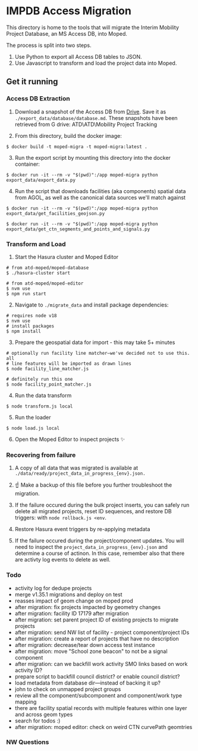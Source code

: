 # IMPDB Access Migration

This directory is home to the tools that will migrate the Interim Mobility Project Database, an MS Access DB, into Moped.

The process is split into two steps.

1. Use Python to export all Access DB tables to JSON.
2. Use Javascript to transform and load the project data into Moped.

## Get it running

### Access DB Extraction

1. Download a snapshot of the Access DB from [Drive](https://drive.google.com/drive/u/2/folders/1-pNBTdfPBxJm8VpYjxpZwA8ziCLMZdRx). Save it as `./export_data/database/database.md`. These snapshots have been retrieved from G drive: ATD\ATD\Mobility Project Tracking

2. From this directory, build the docker image:

```shell
$ docker build -t moped-migra -t moped-migra:latest .
```

3. Run the export script by mounting this directory into the docker container:

```shell
$ docker run -it --rm -v "$(pwd)":/app moped-migra python export_data/export_data.py
```

4. Run the script that downloads facilities (aka components) spatial data from AGOL, as well as the canonical data sources we'll match against

```shell
$ docker run -it --rm -v "$(pwd)":/app moped-migra python export_data/get_facilities_geojson.py

$ docker run -it --rm -v "$(pwd)":/app moped-migra python export_data/get_ctn_segments_and_points_and_signals.py
```

### Transform and Load

1. Start the Hasura cluster and Moped Editor

```shell
# from atd-moped/moped-database
$ ./hasura-cluster start

# from atd-moped/moped-editor
$ nvm use
$ npm run start
```

2. Navigate to `./migrate_data` and install package dependencies:

```shell
# requires node v18
$ nvm use
# install packages
$ npm install
```

3. Prepare the geospatial data for import - this may take 5+ minutes

```shell
# optionally run facility line matcher—we've decided not to use this. all
# line features will be imported as drawn lines
$ node facility_line_matcher.js

# definitely run this one
$ node facility_point_matcher.js
```

4. Run the data transform

```shell
$ node transform.js local
```

5. Run the loader

```shell
$ node load.js local
```

6. Open the Moped Editor to inspect projects ✨

### Recovering from failure

1. A copy of all data that was migrated is available at `./data/ready/project_data_in_progress_{env}.json.`
   
2. ☝️ Make a backup of this file before you further troubleshoot the migration.

3. If the failure occured during the bulk project inserts, you can safely run delete all migrated projects, reset ID sequences, and restore DB triggers: with `node rollback.js <env`.

4. Restore Hasura event triggers by re-applying metadata


5. If the failure occured during the project/component updates. You will need to inspect the `project_data_in_progress_{env}.json` and determine a course of actinon. In this case, remember also that there are activty log events to delete as well.


### Todo

- activity log for dedupe projects
- merge v1.35.1 migrations and deploy on test
- reasses impact of geom change on moped prod
- after migration: fix projects impacted by geometry changes
- after migration: facility ID 17179 after migration
- after migration: set parent project ID of existing projects to migrate projects
- after migration: send NW list of facility - project component/project IDs
- after migration: create a report of projects that have no description
- after migration: decrease/tear down access test instance
- after migration: move "School zone beacon" to not be a signal component
- after migration: can we backfill work activity SMO links based on work activity ID?
- prepare script to backfill council district? or enable council district?
- load metadata from database dir—instead of backing it up?
- john to check on unmapped project groups
- review all the component/subcomponent and component/work type mapping
- there are facility spatial records with multiple features within one layer and across geom types
- search for todos :)
- after migration: moped editor: check on weird CTN curvePath geomtries

### NW Questions

